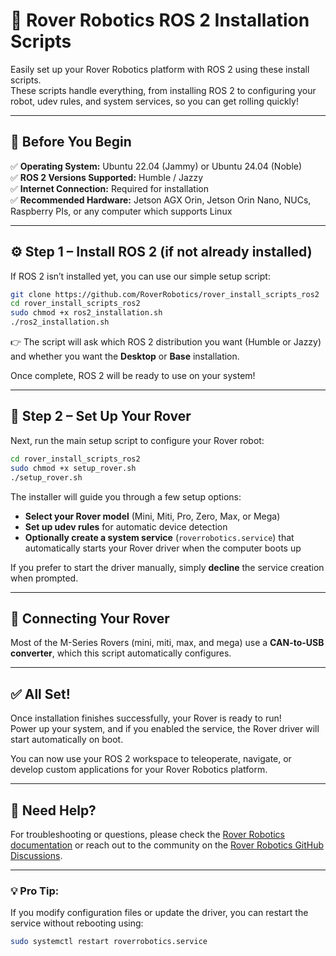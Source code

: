 # 🚀 Rover Robotics ROS 2 Installation Scripts

Easily set up your Rover Robotics platform with ROS 2 using these install scripts.  
These scripts handle everything, from installing ROS 2 to configuring your robot, udev rules, and system services, so you can get rolling quickly!

---

## 🧠 Before You Begin

✅ **Operating System:** Ubuntu 22.04 (Jammy) or Ubuntu 24.04 (Noble)  
✅ **ROS 2 Versions Supported:** Humble / Jazzy  
✅ **Internet Connection:** Required for installation  
✅ **Recommended Hardware:** Jetson AGX Orin, Jetson Orin Nano, NUCs, Raspberry PIs, or any computer which supports Linux  

---

## ⚙️ Step 1 – Install ROS 2 (if not already installed)

If ROS 2 isn’t installed yet, you can use our simple setup script:

```bash
git clone https://github.com/RoverRobotics/rover_install_scripts_ros2
cd rover_install_scripts_ros2
sudo chmod +x ros2_installation.sh
./ros2_installation.sh
```

👉 The script will ask which ROS 2 distribution you want (Humble or Jazzy) and whether you want the **Desktop** or **Base** installation.

Once complete, ROS 2 will be ready to use on your system!

---

## 🤖 Step 2 – Set Up Your Rover

Next, run the main setup script to configure your Rover robot:

```bash
cd rover_install_scripts_ros2
sudo chmod +x setup_rover.sh
./setup_rover.sh
```

The installer will guide you through a few setup options:

- **Select your Rover model** (Mini, Miti, Pro, Zero, Max, or Mega)  
- **Set up udev rules** for automatic device detection  
- **Optionally create a system service** (`roverrobotics.service`) that automatically starts your Rover driver when the computer boots up

If you prefer to start the driver manually, simply **decline** the service creation when prompted.

---

## 🔌 Connecting Your Rover

Most of the M-Series Rovers (mini, miti, max, and mega) use a **CAN-to-USB converter**, which this script automatically configures.

---

## ✅ All Set!

Once installation finishes successfully, your Rover is ready to run!  
Power up your system, and if you enabled the service, the Rover driver will start automatically on boot.

You can now use your ROS 2 workspace to teleoperate, navigate, or develop custom applications for your Rover Robotics platform.

---

## 🧩 Need Help?

For troubleshooting or questions, please check the [Rover Robotics documentation](https://roverrobotics.com) or reach out to the community on the [Rover Robotics GitHub Discussions](https://github.com/RoverRobotics).

---

### 💡 Pro Tip:
If you modify configuration files or update the driver, you can restart the service without rebooting using:

```bash
sudo systemctl restart roverrobotics.service
```
